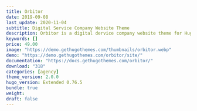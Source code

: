 ```yaml
---
title: Orbitor
date: 2019-09-08
last_update: 2020-11-04
subtitle: Digital Service Company Website Theme
description: Orbitor is a digital dervice company website theme for Hugo
keywords: []
price: 49.00
image: "https://demo.gethugothemes.com/thumbnails/orbitor.webp"
demo: "https://demo.gethugothemes.com/orbitor/site/"
documentation: "https://docs.gethugothemes.com/orbitor/"
download: "318"
categories: [agency]
theme_version: 2.0.0
hugo_version: Extended 0.76.5
bundle: true
weight:
draft: false
---
```


